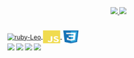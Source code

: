 
<div align="center">
  <a href="https://github.com/leandroBarbosaFR">
  <img height="180em" src="https://github-readme-stats.vercel.app/api?username=leandroBarbosaFR&show_icons=true&theme=dracula&include_all_commits=true&count_private=true"/>
  <img height="180em" src="https://github-readme-stats.vercel.app/api/top-langs/?username=leandroBarbosaFR&layout=compact&langs_count=7&theme=dracula"/>
    </div>
<div style="display: inline_block"><br><br>
   <img align="center" alt="ruby-Leo" height="30" widht="40" 
src="https://cdn.jsdelivr.net/gh/devicons/devicon/icons/ruby/ruby-original.svg" />
  <img align="center" alt="lEO-js" height="30" width="40" src="https://raw.githubusercontent.com/devicons/devicon/master/icons/javascript/javascript-plain.svg">
  <img align="center" alt="lEO-css" height="30" width="40" src="https://raw.githubusercontent.com/devicons/devicon/master/icons/css3/css3-original.svg">
 
  </div>
 
<div>
  <a href="https://www.youtube.com" target="_blank"><img src="https://img.shields.io/badge/YouTube-FF0000?style=for-the-badge&logo=youtube&logoColor=white" target="_blank"></a>
  <a href="https://instagram.com/leandrobarbosa__________" target="_blank"><img src="https://img.shields.io/badge/-Instagram-%23E4405F?style=for-the-badge&logo=instagram&logoColor=white" target="_blank"></a>
  <a href = "mailto:contatorafaballerini@gmail.com"><img src="https://img.shields.io/badge/-Gmail-%23333?style=for-the-badge&logo=gmail&logoColor=white" target="_blank"></a>
  <a href="https://www.linkedin.com/in/leandro-barbosa-1a383b202/" target="_blank"><img src="https://img.shields.io/badge/-LinkedIn-%230077B5?style=for-the-badge&logo=linkedin&logoColor=white" target="_blank"></a>
 
  
  </div>
 <!--![snake gif](https://github.com/leandroBarbosaFR/leandroBarbosaFR/blob/output/github-contribution-grid-snake.svg)-->
   
   
